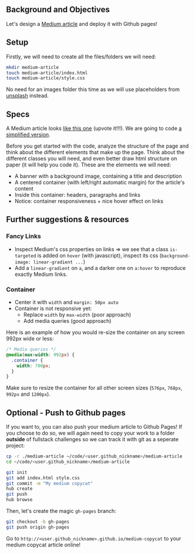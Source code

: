 ## Background and Objectives

Let's design a [Medium article](https://lewagon.github.io/medium-copycat/) and deploy it with Github pages!

## Setup

Firstly, we will need to create all the files/folders we will need:

```bash
mkdir medium-article
touch medium-article/index.html
touch medium-article/style.css
```

No need for an images folder this time as we will use placeholders from [unsplash](https://source.unsplash.com/) instead.

## Specs

A Medium article looks [like this one](https://medium.com/le-wagon/from-bootstrapping-to-building-a-brand-that-scales-26b0eda92ddb) (upvote it!!!). We are going to code [a simplified version](https://lewagon.github.io/medium-copycat/).

Before you get started with the code, analyze the structure of the page and think about the different elements that make up the page. Think about the different classes you will need, and even better draw html structure on paper (it will help you code it). These are the elements we will need:
- A banner with a background image, containing a title and description
- A centered container (with left/right automatic margin) for the article's content
- Inside this container: headers, paragraphs and links
- Notice: container responsiveness + nice hover effect on links

## Further suggestions & resources

### Fancy Links

- Inspect Medium's css properties on links => we see that a class `is-targeted` is added on `hover` (with javascript), inspect its css (`background-image: linear-gradient ...`)
- Add a `linear-gradient` on `a`, and a darker one on `a:hover` to reproduce exactly Medium links.

### Container

- Center it with `width` and `margin: 50px auto`
- Container is not responsive yet:
  - Replace `width` by `max-width` (poor approach)
  - Add media queries (good approach)

Here is an example of how you would re-size the container on any screen 992px wide or less:

```css
/* Media queries */
@media(max-width: 992px) {
  .container {
    width: 700px;
  }
}
```

Make sure to resize the container for all other screen sizes (`576px`, `768px`, `992px` and `1200px`).

## Optional - Push to Github pages

If you want to, you can also push your medium article to Github Pages! If you choose to do so, we will again need to copy your work to a folder **outside** of fullstack challenges so we can track it with git as a seperate project:

```bash
cp -r ./medium-article ~/code/<user.github_nickname>/medium-article
cd ~/code/<user.github_nickname>/medium-article

git init
git add index.html style.css
git commit -m "My medium copycat"
hub create
git push
hub browse
```

Then, let's create the magic `gh-pages` branch:

```bash
git checkout -b gh-pages
git push origin gh-pages
```

Go to `http://<user.github_nickname>.github.io/medium-copycat` to your medium copycat article online!
